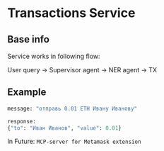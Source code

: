# Transactions Service
## Base info 
Service works in following flow:

User query -> Supervisor agent -> NER agent -> TX 

## Example

```python
message: "отправь 0.01 ETH Ивану Иванову"

response:
{"to": "Иван Иванов", "value": 0.01}
```

In Future:
`MCP-server for Metamask extension` 